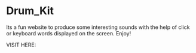 # Drum_Kit
Its a fun website to produce some interesting sounds with the help of click or keyboard words displayed on the screen. Enjoy!

VISIT HERE:
